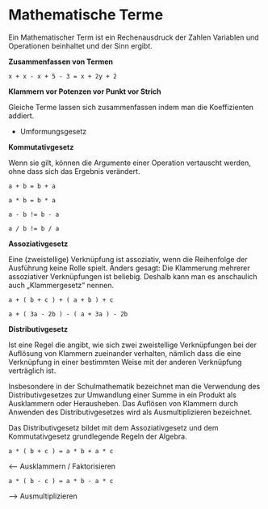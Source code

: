 # Mathematische Terme

Ein Mathematischer Term ist ein Rechenausdruck der Zahlen
Variablen und Operationen beinhaltet und der Sinn ergibt.

**Zusammenfassen von Termen**

```console
x + x - x + 5 - 3 = x + 2y + 2
```

**Klammern vor Potenzen vor Punkt vor Strich**

Gleiche Terme lassen sich zusammenfassen indem man die Koeffizienten addiert.

+ Umformungsgesetz

**Kommutativgesetz**

Wenn sie gilt, können die Argumente einer Operation vertauscht werden, ohne dass sich das Ergebnis verändert. 

```console
a + b = b + a
```

```console
a * b = b * a
```

```console
a - b != b - a
```

```console
a / b != b / a
```

**Assoziativgesetz**

Eine (zweistellige) Verknüpfung ist assoziativ, wenn die Reihenfolge der Ausführung keine Rolle spielt. Anders gesagt: Die Klammerung mehrerer assoziativer Verknüpfungen ist beliebig. Deshalb kann man es anschaulich auch „Klammergesetz“ nennen.

```console
a + ( b + c ) + ( a + b ) + c
```

```console
a + ( 3a - 2b ) - ( a + 3a ) - 2b
```

**Distributivgesetz**

Ist eine Regel die angibt, wie sich zwei zweistellige Verknüpfungen bei der Auflösung von Klammern zueinander verhalten, nämlich dass die eine Verknüpfung in einer bestimmten Weise mit der anderen Verknüpfung verträglich ist.


Insbesondere in der Schulmathematik bezeichnet man die Verwendung des Distributivgesetzes zur Umwandlung einer Summe in ein Produkt als Ausklammern oder Herausheben. Das Auflösen von Klammern durch Anwenden des Distributivgesetzes wird als Ausmultiplizieren bezeichnet.

Das Distributivgesetz bildet mit dem Assoziativgesetz und dem Kommutativgesetz grundlegende Regeln der Algebra.

```console
a * ( b + c ) = a * b + a * c
```
<-- Ausklammern / Faktorisieren
```console
a * ( b - c ) = a * b - a * c
```
--> Ausmultiplizieren